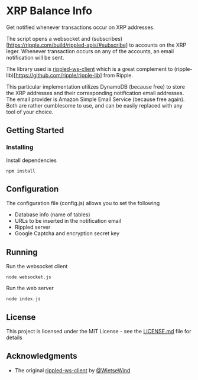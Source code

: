 # XRP Balance Info

Get notified whenever transactions occur on XRP addresses.

The script opens a websocket and (subscribes)[https://ripple.com/build/rippled-apis/#subscribe] to accounts on the XRP leger. Whenever transaction occurs on any of the accounts, an email notification will be sent.

The library used is [rippled-ws-client](https://github.com/WietseWind/rippled-ws-client) which is a great complement to (ripple-lib)[https://github.com/ripple/ripple-lib] from Ripple.

This particular implementation utilizes DynamoDB (because free) to store the XRP addresses and their corresponding notification email addresses. The email provider is Amazon Simple Email Service (because free again). Both are rather cumblesome to use, and can be easily replaced with any tool of your choice.

## Getting Started

### Installing

Install dependencies

```
npm install
```

## Configuration

The configuration file (config.js) allows you to set the following

* Database info (name of tables)
* URLs to be inserted in the notification email
* Rippled server
* Google Captcha and encryption secret key


## Running

Run the websocket client
```
node websocket.js
```

Run the web server
```
node index.js
```

## License

This project is licensed under the MIT License - see the [LICENSE.md](LICENSE.md) file for details

## Acknowledgments

* The original [rippled-ws-client](https://github.com/WietseWind/rippled-ws-client) by [@WietseWind](https://twitter.com/WietseWind)
